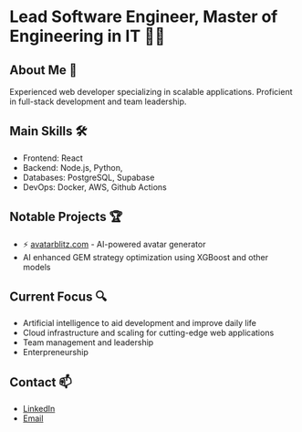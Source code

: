 # Lead Software Engineer, Master of Engineering in IT 👨‍💻

## About Me 🌟
Experienced web developer specializing in scalable applications. Proficient in full-stack development and team leadership.

## Main Skills 🛠️
- Frontend: React
- Backend: Node.js, Python,
- Databases: PostgreSQL, Supabase
- DevOps: Docker, AWS, Github Actions

## Notable Projects 🏆
- ⚡ [avatarblitz.com](https://avatarblitz.com) - AI-powered avatar generator
- AI enhanced GEM strategy optimization using XGBoost and other models

## Current Focus 🔍
- Artificial intelligence to aid development and improve daily life
- Cloud infrastructure and scaling for cutting-edge web applications
- Team management and leadership
- Enterpreneurship

## Contact 📫
- [LinkedIn](https://www.linkedin.com/in/%C5%82ukasz-starosta-78727316a/)
- [Email](lstarosta98@gmail.com)

<!--
**lukasz-starosta/lukasz-starosta** is a ✨ _special_ ✨ repository because its `README.md` (this file) appears on your GitHub profile.

Here are some ideas to get you started:

- 🔭 I’m currently working on ...
- 🌱 I’m currently learning ...
- 👯 I’m looking to collaborate on ...
- 🤔 I’m looking for help with ...
- 💬 Ask me about ...
- 📫 How to reach me: ...
- 😄 Pronouns: ...
- ⚡ Fun fact: ...
-->
